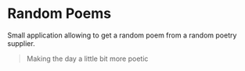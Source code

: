 # Random Poems

Small application allowing to get a random
poem from a random poetry supplier.

> Making the day a little bit more poetic